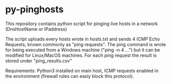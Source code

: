 # py-pinghosts
This repository contains python script for pinging live hosts in a network (DnsHostName or IPaddress)

The script uploads every hosts wrote in hosts.txt and sends 4 ICMP Echo Requests, known commonly as "ping requests".
The ping command is wrote for being executed from a Windows machine ("ping -n 4 ...") but it can be modified for Linux/MacOS machines.
For each ping request the result is stored under "ping_results.csv"

Requirements: Python3 installed on main host, ICMP requests enabled in the environment (firewall rules can easly block this protocol). 
